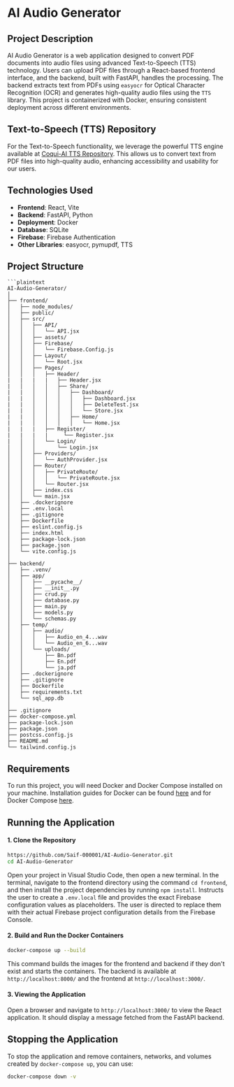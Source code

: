 # AI Audio Generator

## Project Description
AI Audio Generator is a web application designed to convert PDF documents into audio files using advanced Text-to-Speech (TTS) technology. Users can upload PDF files through a React-based frontend interface, and the backend, built with FastAPI, handles the processing. The backend extracts text from PDFs using `easyocr` for Optical Character Recognition (OCR) and generates high-quality audio files using the `TTS` library. This project is containerized with Docker, ensuring consistent deployment across different environments.

## Text-to-Speech (TTS) Repository
For the Text-to-Speech functionality, we leverage the powerful TTS engine available at [Coqui-AI TTS Repository](https://github.com/coqui-ai/TTS). This allows us to convert text from PDF files into high-quality audio, enhancing accessibility and usability for our users.

## Technologies Used
- **Frontend**: React, Vite
- **Backend**: FastAPI, Python
- **Deployment**: Docker
- **Database**: SQLite
- **Firebase**: Firebase Authentication
- **Other Libraries**: easyocr, pymupdf, TTS

## Project Structure

```plaintext
```plaintext
AI-Audio-Generator/
│
├── frontend/
│   ├── node_modules/
│   ├── public/
│   ├── src/
│   │   ├── API/
│   │   │   └── API.jsx
│   │   ├── assets/
│   │   ├── Firebase/
│   │   │   └── Firebase.Config.js
│   │   ├── Layout/
│   │   │   └── Root.jsx
│   │   ├── Pages/
│   │   │   ├── Header/
|   |   |   |   ├── Header.jsx
|   │   │   │   ├── Share/
|   |   │   │   │   ├── Dashboard/
|   |   │   │   │   │   ├── Dashboard.jsx
|   |   │   │   │   │   ├── DeleteTest.jsx
|   |   │   │   │   │   └── Store.jsx
|   |   │   │   │   ├── Home/
|   |   │   │   │   │   └── Home.jsx
|   |   |   ├── Register/
|   |   |   |     └── Register.jsx
|   │   │   └── Login/
│   │   │       └── Login.jsx
│   │   ├── Providers/
│   │   │   └── AuthProvider.jsx
│   │   ├── Router/
│   │   │   ├── PrivateRoute/
│   │   │   │   └── PrivateRoute.jsx
│   │   │   └── Router.jsx
│   │   ├── index.css
│   │   └── main.jsx
│   ├── .dockerignore
│   ├── .env.local
│   ├── .gitignore
│   ├── Dockerfile
│   ├── eslint.config.js
│   ├── index.html
│   ├── package-lock.json
│   ├── package.json
│   └── vite.config.js
│
├── backend/
│   ├── .venv/
│   ├── app/
│   │   ├── __pycache__/
│   │   ├── __init__.py
│   │   ├── crud.py
│   │   ├── database.py
│   │   ├── main.py
│   │   ├── models.py
│   │   └── schemas.py
│   ├── temp/
│   │   ├── audio/
│   │   │   ├── Audio_en_4...wav
│   │   │   └── Audio_en_6...wav
│   │   └── uploads/
│   │       ├── Bn.pdf
│   │       ├── En.pdf
│   │       └── ja.pdf
│   ├── .dockerignore
│   ├── .gitignore
│   ├── Dockerfile
│   ├── requirements.txt
│   └── sql_app.db
│
├── .gitignore
├── docker-compose.yml
├── package-lock.json
├── package.json
├── postcss.config.js
├── README.md
└── tailwind.config.js
```
## Requirements
To run this project, you will need Docker and Docker Compose installed on your machine. Installation guides for Docker can be found [here](https://docs.docker.com/get-docker/) and for Docker Compose [here](https://docs.docker.com/compose/install/).


## Running the Application

#### 1. Clone the Repository 
```bash
https://github.com/Saif-000001/AI-Audio-Generator.git
cd AI-Audio-Generator
```
Open your project in Visual Studio Code, then open a new terminal. In the terminal, navigate to the frontend directory using the command `cd frontend`, and then install the project dependencies by running `npm install`. Instructs the user to create a `.env.local` file and provides the exact Firebase configuration values as placeholders. The user is directed to replace them with their actual Firebase project configuration details from the Firebase Console.

#### 2. Build and Run the Docker Containers

```bash
docker-compose up --build
```
This command builds the images for the frontend and backend if they don't exist and starts the containers. The backend is available at `http://localhost:8000/` and the frontend at `http://localhost:3000/`.

#### 3. Viewing the Application

Open a browser and navigate to `http://localhost:3000/` to view the React application. It should display a message fetched from the FastAPI backend.

## Stopping the Application
To stop the application and remove containers, networks, and volumes created by `docker-compose up`, you can use:

```bash 
docker-compose down -v
```
